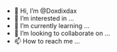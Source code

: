 - 👋 Hi, I’m @Doxdixdax
- 👀 I’m interested in ...
- 🌱 I’m currently learning ...
- 💞️ I’m looking to collaborate on ...
- 📫 How to reach me ...

<!---
Doxdixdax/Doxdixdax is a ✨ special ✨ repository because its `README.md` (this file) appears on your GitHub profile.
You can click the Preview link to take a look at your changes.
--->
